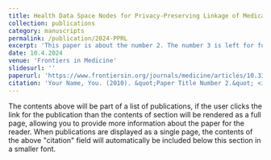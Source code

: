 ```yaml
---
title: Health Data Space Nodes for Privacy-Preserving Linkage of Medical Data to Support Collaborative Secondary Analyses"
collection: publications
category: manuscripts
permalink: /publication/2024-PPRL
excerpt: 'This paper is about the number 2. The number 3 is left for future work.'
date: 10.4.2024
venue: 'Frontiers in Medicine'
slidesurl: ''
paperurl: 'https://www.frontiersin.org/journals/medicine/articles/10.3389/fmed.2024.1301660/full'
citation: 'Your Name, You. (2010). &quot;Paper Title Number 2.&quot; <i>Journal 1</i>. 1(2).'
---
```


The contents above will be part of a list of publications, if the user clicks the link for the publication than the contents of section will be rendered as a full page, allowing you to provide more information about the paper for the reader. When publications are displayed as a single page, the contents of the above "citation" field will automatically be included below this section in a smaller font.